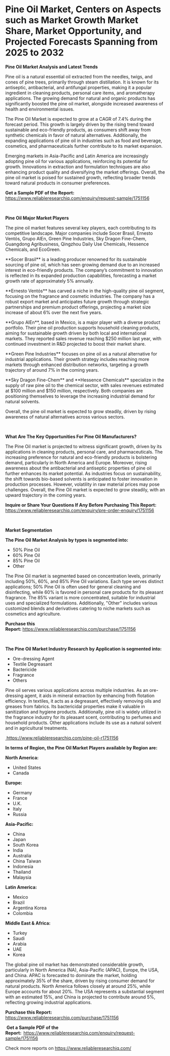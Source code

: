 <p><h1>Pine Oil Market, Centers on Aspects such as Market Growth Market Share, Market Opportunity, and Projected Forecasts Spanning from 2025 to 2032</h1></p><p><strong>Pine Oil Market Analysis and Latest Trends</strong></p>
<p><p>Pine oil is a natural essential oil extracted from the needles, twigs, and cones of pine trees, primarily through steam distillation. It is known for its antiseptic, antibacterial, and antifungal properties, making it a popular ingredient in cleaning products, personal care items, and aromatherapy applications. The growing demand for natural and organic products has significantly boosted the pine oil market, alongside increased awareness of health and environmental issues. </p><p>The Pine Oil Market is expected to grow at a CAGR of 7.4% during the forecast period. This growth is largely driven by the rising trend toward sustainable and eco-friendly products, as consumers shift away from synthetic chemicals in favor of natural alternatives. Additionally, the expanding applications of pine oil in industries such as food and beverage, cosmetics, and pharmaceuticals further contribute to its market expansion. </p><p>Emerging markets in Asia-Pacific and Latin America are increasingly adopting pine oil for various applications, reinforcing its potential for growth. Innovations in extraction and formulation techniques are also enhancing product quality and diversifying the market offerings. Overall, the pine oil market is poised for sustained growth, reflecting broader trends toward natural products in consumer preferences.</p></p>
<p><strong>Get a Sample PDF of the Report:&nbsp;</strong> <a href="https://www.reliableresearchiq.com/enquiry/request-sample/1751156?utm_campaign=3129&utm_medium=2&utm_source=Github&utm_content=ia&utm_term=01042025&utm_id=pine-oil">https://www.reliableresearchiq.com/enquiry/request-sample/1751156</a></p>
<p>&nbsp;</p>
<p><strong>Pine Oil Major Market Players</strong></p>
<p><p>The pine oil market features several key players, each contributing to its competitive landscape. Major companies include Socer Brasil, Ernesto Ventós, Grupo AlEn, Green Pine Industries, Sky Dragon Fine-Chem, Guangdong Agribusiness, Qingzhou Daily Use Chemicals, Hessence Chemicals, and EcoGreen.</p><p>**Socer Brasil** is a leading producer renowned for its sustainable sourcing of pine oil, which has seen growing demand due to an increased interest in eco-friendly products. The company’s commitment to innovation is reflected in its expanded production capabilities, forecasting a market growth rate of approximately 5% annually.</p><p>**Ernesto Ventós** has carved a niche in the high-quality pine oil segment, focusing on the fragrance and cosmetic industries. The company has a robust export market and anticipates future growth through strategic partnerships and premium product offerings, projecting a market size increase of about 6% over the next five years.</p><p>**Grupo AlEn**, based in Mexico, is a major player with a diverse product portfolio. Their pine oil production supports household cleaning products, aiming for sustainable growth driven by both local and international markets. They reported sales revenue reaching $250 million last year, with continued investment in R&D projected to boost their market share.</p><p>**Green Pine Industries** focuses on pine oil as a natural alternative for industrial applications. Their growth strategy includes reaching more markets through enhanced distribution networks, targeting a growth trajectory of around 7% in the coming years.</p><p>**Sky Dragon Fine-Chem** and **Hessence Chemicals** specialize in the supply of raw pine oil to the chemical sector, with sales revenues estimated at $100 million and $150 million, respectively. Both companies are positioning themselves to leverage the increasing industrial demand for natural solvents.</p><p>Overall, the pine oil market is expected to grow steadily, driven by rising awareness of natural alternatives across various sectors.</p></p>
<p>&nbsp;</p>
<p><strong>What Are The Key Opportunities For Pine Oil Manufacturers?</strong></p>
<p><p>The Pine Oil market is projected to witness significant growth, driven by its applications in cleaning products, personal care, and pharmaceuticals. The increasing preference for natural and eco-friendly products is bolstering demand, particularly in North America and Europe. Moreover, rising awareness about the antibacterial and antiseptic properties of pine oil further enhances its market potential. As industries focus on sustainability, the shift towards bio-based solvents is anticipated to foster innovation in production processes. However, volatility in raw material prices may pose challenges. Overall, the Pine Oil market is expected to grow steadily, with an upward trajectory in the coming years.</p></p>
<p><strong>Inquire or Share Your Questions If Any Before Purchasing This Report:</strong> <a href="https://www.reliableresearchiq.com/enquiry/pre-order-enquiry/1751156?utm_campaign=3129&utm_medium=2&utm_source=Github&utm_content=ia&utm_term=01042025&utm_id=pine-oil">https://www.reliableresearchiq.com/enquiry/pre-order-enquiry/1751156</a></p>
<p>&nbsp;</p>
<p><strong>Market Segmentation</strong></p>
<p><strong>The Pine Oil Market Analysis by types is segmented into:</strong></p>
<p><ul><li>50% Pine Oil</li><li>60% Pine Oil</li><li>85% Pine Oil</li><li>Other</li></ul></p>
<p><p>The Pine Oil market is segmented based on concentration levels, primarily including 50%, 60%, and 85% Pine Oil variations. Each type serves distinct applications; 50% Pine Oil is often used for general cleaning and disinfecting, while 60% is favored in personal care products for its pleasant fragrance. The 85% variant is more concentrated, suitable for industrial uses and specialized formulations. Additionally, "Other" includes various customized blends and derivatives catering to niche markets such as cosmetics and agriculture.</p></p>
<p><strong>Purchase this Report:&nbsp;</strong><a href="https://www.reliableresearchiq.com/purchase/1751156?utm_campaign=3129&utm_medium=2&utm_source=Github&utm_content=ia&utm_term=01042025&utm_id=pine-oil">https://www.reliableresearchiq.com/purchase/1751156</a></p>
<p>&nbsp;</p>
<p><strong>The Pine Oil Market Industry Research by Application is segmented into:</strong></p>
<p><ul><li>Ore-dressing Agent</li><li>Textile Degreasant</li><li>Bactericide</li><li>Fragrance</li><li>Others</li></ul></p>
<p><p>Pine oil serves various applications across multiple industries. As an ore-dressing agent, it aids in mineral extraction by enhancing froth flotation efficiency. In textiles, it acts as a degreasant, effectively removing oils and greases from fabrics. Its bactericidal properties make it valuable in sanitization and hygiene products. Additionally, pine oil is widely utilized in the fragrance industry for its pleasant scent, contributing to perfumes and household products. Other applications include its use as a natural solvent and in agricultural treatments.</p></p>
<p><a href="https://www.reliableresearchiq.com/pine-oil-r1751156?utm_campaign=3129&utm_medium=2&utm_source=Github&utm_content=ia&utm_term=01042025&utm_id=pine-oil">&nbsp;https://www.reliableresearchiq.com/pine-oil-r1751156</a></p>
<p><strong>In terms of Region, the Pine Oil Market Players available by Region are:</strong></p>
<p>
    <p> <strong> North America: </strong>
        <ul>
            <li>United States</li>
            <li>Canada</li>
        </ul>
        </p> 
    <p> <strong> Europe: </strong>
        <ul>
            <li>Germany</li>
            <li>France</li>
            <li>U.K.</li>
            <li>Italy</li>
            <li>Russia</li>
        </ul>
        </p> 
    <p> <strong> Asia-Pacific: </strong>
        <ul>
            <li>China</li>
            <li>Japan</li>
            <li>South Korea</li>
            <li>India</li>
            <li>Australia</li>
            <li>China Taiwan</li>
            <li>Indonesia</li>
            <li>Thailand</li>
            <li>Malaysia</li>
        </ul>
        </p> 
    <p> <strong> Latin America: </strong>
        <ul>
            <li>Mexico</li>
            <li>Brazil</li>
            <li>Argentina Korea</li>
            <li>Colombia</li>
        </ul>
        </p> 
    <p> <strong> Middle East & Africa: </strong>
        <ul>
            <li>Turkey</li>
            <li>Saudi</li>
            <li>Arabia</li>
            <li>UAE</li>
            <li>Korea</li>
        </ul>
    </p>
    </p>
<p><p>The global pine oil market has demonstrated considerable growth, particularly in North America (NA), Asia-Pacific (APAC), Europe, the USA, and China. APAC is forecasted to dominate the market, holding approximately 35% of the share, driven by rising consumer demand for natural products. North America follows closely at around 25%, while Europe accounts for about 20%. The USA represents a substantial segment with an estimated 15%, and China is projected to contribute around 5%, reflecting growing industrial applications.</p></p>
<p><strong>Purchase this Report: </strong><a href="https://www.reliableresearchiq.com/purchase/1751156?utm_campaign=3129&utm_medium=2&utm_source=Github&utm_content=ia&utm_term=01042025&utm_id=pine-oil">https://www.reliableresearchiq.com/purchase/1751156</a></p>
<p>&nbsp;<strong>Get a Sample PDF of the Report:&nbsp;&nbsp;</strong><a href="https://www.reliableresearchiq.com/enquiry/request-sample/1751156?utm_campaign=3129&utm_medium=2&utm_source=Github&utm_content=ia&utm_term=01042025&utm_id=pine-oil">https://www.reliableresearchiq.com/enquiry/request-sample/1751156</a></p>
<p><strong></strong></p>
<p>Check more reports on <a href="https://www.reliableresearchiq.com/?utm_campaign=3129&utm_medium=2&utm_source=Github&utm_content=ia&utm_term=01042025&utm_id=pine-oil">https://www.reliableresearchiq.com/</a></p>